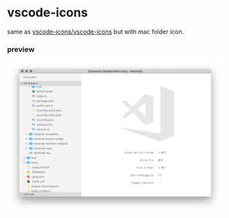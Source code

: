 # vscode-icons

same as [vscode-icons/vscode-icons](https://github.com/vscode-icons/vscode-icons) but with mac folder icon.

### preview

![](images/preview.png)
